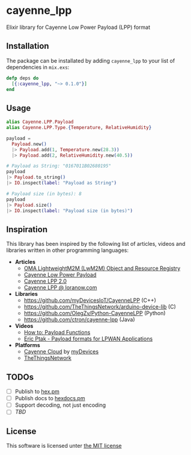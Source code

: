 # cayenne_lpp

Elixir library for Cayenne Low Power Payload (LPP) format

## Installation

The package can be installated by adding `cayenne_lpp` to your list of
dependencies in `mix.exs`:

```elixir
defp deps do
  [{:cayenne_lpp, "~> 0.1.0"}]
end
```

## Usage

```elixir
alias Cayenne.LPP.Payload
alias Cayenne.LPP.Type.{Temperature, RelativeHumidity}

payload =
  Payload.new()
  |> Payload.add(1, Temperature.new(28.3))
  |> Payload.add(2, RelativeHumidity.new(40.5))

# Payload as String: "0167011B02680195"
payload
|> Payload.to_string()
|> IO.inspect(label: "Payload as String")

# Payload size (in bytes): 8
payload
|> Payload.size()
|> IO.inspect(label: "Payload size (in bytes)")
```

## Inspiration

This library has been inspired by the following list of articles, videos and
libraries written in other programming languages:

* **Articles**
  * [OMA LightweightM2M (LwM2M) Object and Resource Registry](http://openmobilealliance.org/wp/OMNA/LwM2M/LwM2MRegistry.html)
  * [Cayenne Low Power Payload](https://developers.mydevices.com/cayenne/docs/lora/#lora-cayenne-low-power-payload)
  * [Cayenne LPP 2.0](https://community.mydevices.com/t/cayenne-lpp-2-0/7510/1)
  * [Cayenne LPP @ loranow.com](https://loranow.com/cayennelpp/)
* **Libraries**
  * https://github.com/myDevicesIoT/CayenneLPP (C++)
  * https://github.com/TheThingsNetwork/arduino-device-lib (C)
  * https://github.com/OlegZv/Python-CayenneLPP (Python)
  * https://github.com/ctron/cayenne-lpp (Java)
* **Videos**
  * [How to: Payload Functions](https://www.youtube.com/watch?v=nT2FnwCoP7w)
  * [Eric Ptak - Payload formats for LPWAN Applications](https://www.youtube.com/watch?v=UL5IDpGCKkU)
* **Platforms**
  * [Cayenne Cloud](https://developers.mydevices.com/) by [myDevices](https://mydevices.com/)
  * [TheThingsNetwork](https://www.thethingsnetwork.org/)

## TODOs

* [ ] Publish to [hex.pm](https://hex.pm/)
* [ ] Publish docs to [hexdocs.pm](https://hexdocs.pm/)
* [ ] Support decoding, not just encoding
* [ ] _TBD_

## License

This software is licensed unter [the MIT license](LICENSE.md)
